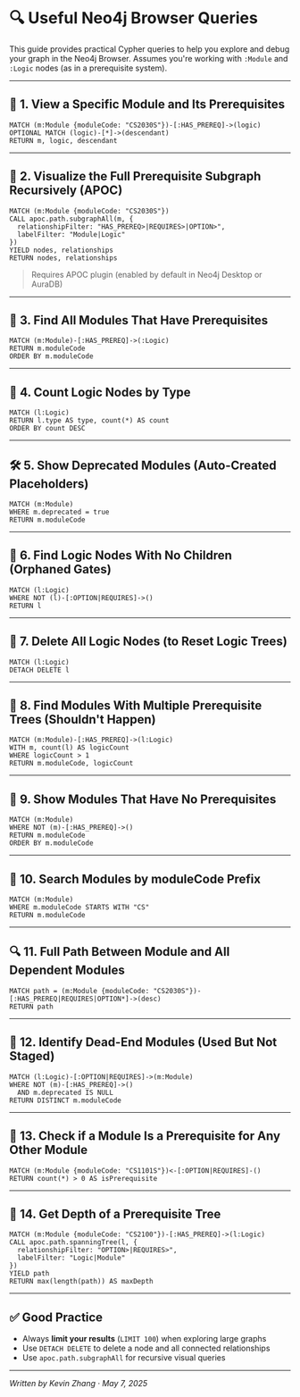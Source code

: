 # 🔍 Useful Neo4j Browser Queries

This guide provides practical Cypher queries to help you explore and debug your graph in the Neo4j Browser. Assumes you're working with `:Module` and `:Logic` nodes (as in a prerequisite system).

---

## 📘 1. View a Specific Module and Its Prerequisites

```cypher
MATCH (m:Module {moduleCode: "CS2030S"})-[:HAS_PREREQ]->(logic)
OPTIONAL MATCH (logic)-[*]->(descendant)
RETURN m, logic, descendant
```

---

## 🌲 2. Visualize the Full Prerequisite Subgraph Recursively (APOC)

```cypher
MATCH (m:Module {moduleCode: "CS2030S"})
CALL apoc.path.subgraphAll(m, {
  relationshipFilter: "HAS_PREREQ>|REQUIRES>|OPTION>",
  labelFilter: "Module|Logic"
})
YIELD nodes, relationships
RETURN nodes, relationships
```

> Requires APOC plugin (enabled by default in Neo4j Desktop or AuraDB)

---

## 🔗 3. Find All Modules That Have Prerequisites

```cypher
MATCH (m:Module)-[:HAS_PREREQ]->(:Logic)
RETURN m.moduleCode
ORDER BY m.moduleCode
```

---

## 🧠 4. Count Logic Nodes by Type

```cypher
MATCH (l:Logic)
RETURN l.type AS type, count(*) AS count
ORDER BY count DESC
```

---

## 🛠️ 5. Show Deprecated Modules (Auto-Created Placeholders)

```cypher
MATCH (m:Module)
WHERE m.deprecated = true
RETURN m.moduleCode
```

---

## 🧩 6. Find Logic Nodes With No Children (Orphaned Gates)

```cypher
MATCH (l:Logic)
WHERE NOT (l)-[:OPTION|REQUIRES]->()
RETURN l
```

---

## 🧹 7. Delete All Logic Nodes (to Reset Logic Trees)

```cypher
MATCH (l:Logic)
DETACH DELETE l
```

---

## 🔄 8. Find Modules With Multiple Prerequisite Trees (Shouldn't Happen)

```cypher
MATCH (m:Module)-[:HAS_PREREQ]->(l:Logic)
WITH m, count(l) AS logicCount
WHERE logicCount > 1
RETURN m.moduleCode, logicCount
```

---

## 🧾 9. Show Modules That Have No Prerequisites

```cypher
MATCH (m:Module)
WHERE NOT (m)-[:HAS_PREREQ]->()
RETURN m.moduleCode
ORDER BY m.moduleCode
```

---

## 🎯 10. Search Modules by moduleCode Prefix

```cypher
MATCH (m:Module)
WHERE m.moduleCode STARTS WITH "CS"
RETURN m.moduleCode
```

---

## 🔍 11. Full Path Between Module and All Dependent Modules

```cypher
MATCH path = (m:Module {moduleCode: "CS2030S"})-[:HAS_PREREQ|REQUIRES|OPTION*]->(desc)
RETURN path
```

---

## 🛑 12. Identify Dead-End Modules (Used But Not Staged)

```cypher
MATCH (l:Logic)-[:OPTION|REQUIRES]->(m:Module)
WHERE NOT (m)-[:HAS_PREREQ]->()
  AND m.deprecated IS NULL
RETURN DISTINCT m.moduleCode
```

---

## 📎 13. Check if a Module Is a Prerequisite for Any Other Module

```cypher
MATCH (m:Module {moduleCode: "CS1101S"})<-[:OPTION|REQUIRES]-()
RETURN count(*) > 0 AS isPrerequisite
```

---

## 📐 14. Get Depth of a Prerequisite Tree

```cypher
MATCH (m:Module {moduleCode: "CS2100"})-[:HAS_PREREQ]->(l:Logic)
CALL apoc.path.spanningTree(l, {
  relationshipFilter: "OPTION>|REQUIRES>",
  labelFilter: "Logic|Module"
})
YIELD path
RETURN max(length(path)) AS maxDepth
```

---

## ✅ Good Practice

- Always **limit your results** (`LIMIT 100`) when exploring large graphs
- Use `DETACH DELETE` to delete a node and all connected relationships
- Use `apoc.path.subgraphAll` for recursive visual queries

---

_Written by Kevin Zhang · May 7, 2025_
